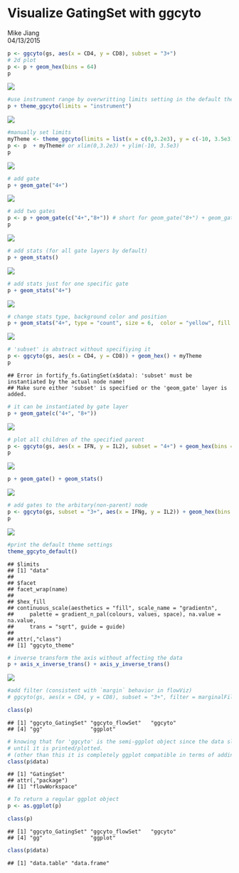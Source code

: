 # Visualize GatingSet with ggcyto
Mike Jiang  
04/13/2015  








```r
p <- ggcyto(gs, aes(x = CD4, y = CD8), subset = "3+") 
# 2d plot 
p <- p + geom_hex(bins = 64)
p
```

![](ggcyto.GatingSet_files/figure-html/unnamed-chunk-3-1.png) 

```r
#use instrument range by overwritting limits setting in the default theme
p + theme_ggcyto(limits = "instrument")
```

![](ggcyto.GatingSet_files/figure-html/unnamed-chunk-3-2.png) 

```r
#manually set limits
myTheme <- theme_ggcyto(limits = list(x = c(0,3.2e3), y = c(-10, 3.5e3)))
p <- p  + myTheme# or xlim(0,3.2e3) + ylim(-10, 3.5e3) 
p
```

![](ggcyto.GatingSet_files/figure-html/unnamed-chunk-3-3.png) 

```r
# add gate
p + geom_gate("4+")
```

![](ggcyto.GatingSet_files/figure-html/unnamed-chunk-3-4.png) 

```r
# add two gates
p <- p + geom_gate(c("4+","8+")) # short for geom_gate("8+") + geom_gate("4+")
p
```

![](ggcyto.GatingSet_files/figure-html/unnamed-chunk-3-5.png) 

```r
# add stats (for all gate layers by default)
p + geom_stats()
```

![](ggcyto.GatingSet_files/figure-html/unnamed-chunk-3-6.png) 

```r
# add stats just for one specific gate
p + geom_stats("4+")
```

![](ggcyto.GatingSet_files/figure-html/unnamed-chunk-3-7.png) 

```r
# change stats type, background color and position
p + geom_stats("4+", type = "count", size = 6,  color = "yellow", fill = "black", adjust = 0.3)
```

![](ggcyto.GatingSet_files/figure-html/unnamed-chunk-3-8.png) 


```r
# 'subset' is abstract without specifiying it
p <- ggcyto(gs, aes(x = CD4, y = CD8)) + geom_hex() + myTheme
p
```

```
## Error in fortify_fs.GatingSet(x$data): 'subset' must be instantiated by the actual node name!
## Make sure either 'subset' is specified or the 'geom_gate' layer is added.
```


```r
# it can be instantiated by gate layer
p + geom_gate(c("4+", "8+"))
```

![](ggcyto.GatingSet_files/figure-html/unnamed-chunk-5-1.png) 

```r
# plot all children of the specified parent
p <- ggcyto(gs, aes(x = IFN, y = IL2), subset = "4+") + geom_hex(bins = 64)
p
```

![](ggcyto.GatingSet_files/figure-html/unnamed-chunk-5-2.png) 

```r
p + geom_gate() + geom_stats()
```

![](ggcyto.GatingSet_files/figure-html/unnamed-chunk-5-3.png) 

```r
# add gates to the arbitary(non-parent) node
p <- ggcyto(gs, subset = "3+", aes(x = IFNg, y = IL2)) + geom_hex(bins = 64) + geom_gate(c("4+/IFNg+"))
p
```

![](ggcyto.GatingSet_files/figure-html/unnamed-chunk-5-4.png) 

```r
#print the default theme settings
theme_ggcyto_default()
```

```
## $limits
## [1] "data"
## 
## $facet
## facet_wrap(name) 
## 
## $hex_fill
## continuous_scale(aesthetics = "fill", scale_name = "gradientn", 
##     palette = gradient_n_pal(colours, values, space), na.value = na.value, 
##     trans = "sqrt", guide = guide)
## 
## attr(,"class")
## [1] "ggcyto_theme"
```

```r
# inverse transform the axis without affecting the data
p + axis_x_inverse_trans() + axis_y_inverse_trans()
```

![](ggcyto.GatingSet_files/figure-html/unnamed-chunk-5-5.png) 

```r
#add filter (consistent with `margin` behavior in flowViz)
# ggcyto(gs, aes(x = CD4, y = CD8), subset = "3+", filter = marginalFilter)  + geom_hex(bins = 32, na.rm = T)
```



```r
class(p)
```

```
## [1] "ggcyto_GatingSet" "ggcyto_flowSet"   "ggcyto"          
## [4] "gg"               "ggplot"
```

```r
# knowing that for 'ggcyto' is the semi-ggplot object since the data slot is NOT fortified to data.frame
# until it is printed/plotted.
# (other than this it is completely ggplot compatible in terms of adding layers and themes)
class(p$data)
```

```
## [1] "GatingSet"
## attr(,"package")
## [1] "flowWorkspace"
```

```r
# To return a regular ggplot object
p <- as.ggplot(p)

class(p)
```

```
## [1] "ggcyto_GatingSet" "ggcyto_flowSet"   "ggcyto"          
## [4] "gg"               "ggplot"
```

```r
class(p$data)
```

```
## [1] "data.table" "data.frame"
```




